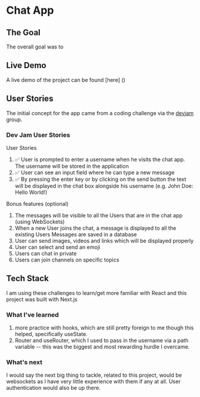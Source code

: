 # Chat App

## The Goal

The overall goal was to 

## Live Demo

A live demo of the project can be found [here] ()

## User Stories

The initial concept for the app came from a coding challenge via the [devjam](https://devjam.vercel.app/project/Chat-App-9) group.

### Dev Jam User Stories

User Stories

 1. ✅ User is prompted to enter a username when he visits the chat app. The username will be stored in the application
 2. ✅ User can see an input field where he can type a new message
 3. ✅ By pressing the enter key or by clicking on the send button the text will be displayed in the chat box alongside his username (e.g. John Doe: Hello World!)

Bonus features (optional)

 1. The messages will be visible to all the Users that are in the chat app (using WebSockets)
 2. When a new User joins the chat, a message is displayed to all the existing Users
 Messages are saved in a database
 3. User can send images, videos and links which will be displayed properly
 4. User can select and send an emoji
 5. Users can chat in private
 6. Users can join channels on specific topics

 ## Tech Stack

 I am using these challenges to learn/get more familiar with React and this project was built with Next.js

 ### What I've learned

 1. more practice with hooks, which are still pretty foreign to me though this helped, specifically useState.
 2. Router and useRouter, which I used to pass in the username via a path variable -- this was the biggest and most rewarding hurdle I overcame.

 ### What's next

 I would say the next big thing to tackle, related to this project, would be websockets as I have very little experience with them if any at all. User authentication would also be up there. 
